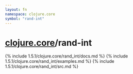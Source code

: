 ```yaml
---
layout: fn
namespace: clojure.core
symbol: "rand-int"
---
```


# [clojure.core](../)/rand-int

{% include 1.5.1/clojure.core/rand_int/docs.md %}
{% include 1.5.1/clojure.core/rand_int/examples.md %}
{% include 1.5.1/clojure.core/rand_int/src.md %}


